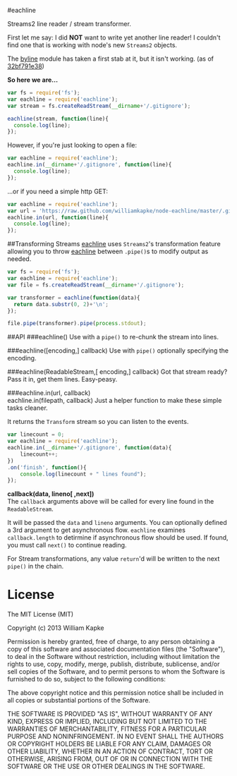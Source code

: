 #eachline

Streams2 line reader / stream transformer.

First let me say: I did **NOT** want to write yet another line reader! 
I couldn't find one that is working with node's new `Streams2` objects.

The [byline](https://github.com/jahewson/node-byline) module has taken a first stab at it, 
but it isn't working. (as of [32bf791e38](https://github.com/jahewson/node-byline/commit/32bf791e387a46c720b604d8d5807eeb8f668ddf))

**So here we are...**
```javascript
var fs = require('fs');
var eachline = require('eachline');
var stream = fs.createReadStream(__dirname+'/.gitignore');

eachline(stream, function(line){
  console.log(line);
});
```

However, if you're just looking to open a file:
```javascript
var eachline = require('eachline');
eachline.in(__dirname+'/.gitignore', function(line){
  console.log(line);
});
```

...or if you need a simple http GET:
```javascript
var eachline = require('eachline');
var url = 'https://raw.github.com/williamkapke/node-eachline/master/.gitignore';
eachline.in(url, function(line){
  console.log(line);
});
```

##Transforming Streams
[eachline](https://github.com/williamkapke/node-eachline) uses `Streams2`'s transformation
feature allowing you to throw [eachline](https://github.com/williamkapke/node-eachline) between `.pipe()`s
to modify output as needed.

```javascript
var fs = require('fs');
var eachline = require('eachline');
var file = fs.createReadStream(__dirname+'/.gitignore');

var transformer = eachline(function(data){
  return data.substr(0, 2)+'\n';
});

file.pipe(transformer).pipe(process.stdout);
```

##API
###eachline()
Use with a `pipe()` to re-chunk the stream into lines.

###eachline([encoding,] callback)
Use with `pipe()` optionally specifying the encoding.

###eachline(ReadableStream,[ encoding,] callback)
Got that stream ready? Pass it in, get them lines. Easy-peasy.

###eachline.in(url, callback)<br>
eachline.in(filepath, callback)
Just a helper function to make these simple tasks cleaner.

It returns the `Transform` stream so you can listen to the events.
```javascript
var linecount = 0;
var eachline = require('eachline');
eachline.in(__dirname+'/.gitignore', function(data){
	linecount++;
})
.on('finish', function(){
	console.log(linecount + " lines found");
});
```

**callback(data, lineno[ ,next])**<BR>
The `callback` arguments above will be called for every line found in the `ReadableStream`.

It will be passed the `data` and `lineno` arguments. You can optionally defined a
3rd argument to get asynchronous flow. `eachline` examines `callback.length` to detirmine
if asynchronous flow should be used. If found, you must call `next()` to continue reading.

For Stream transformations, any value `return`'d will be written to the next `pipe()` in the chain.


License
=======

The MIT License (MIT)

Copyright (c) 2013 William Kapke

Permission is hereby granted, free of charge, to any person obtaining a copy of
this software and associated documentation files (the "Software"), to deal in
the Software without restriction, including without limitation the rights to
use, copy, modify, merge, publish, distribute, sublicense, and/or sell copies of
the Software, and to permit persons to whom the Software is furnished to do so,
subject to the following conditions:

The above copyright notice and this permission notice shall be included in all
copies or substantial portions of the Software.

THE SOFTWARE IS PROVIDED "AS IS", WITHOUT WARRANTY OF ANY KIND, EXPRESS OR
IMPLIED, INCLUDING BUT NOT LIMITED TO THE WARRANTIES OF MERCHANTABILITY, FITNESS
FOR A PARTICULAR PURPOSE AND NONINFRINGEMENT. IN NO EVENT SHALL THE AUTHORS OR
COPYRIGHT HOLDERS BE LIABLE FOR ANY CLAIM, DAMAGES OR OTHER LIABILITY, WHETHER
IN AN ACTION OF CONTRACT, TORT OR OTHERWISE, ARISING FROM, OUT OF OR IN
CONNECTION WITH THE SOFTWARE OR THE USE OR OTHER DEALINGS IN THE SOFTWARE.
